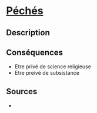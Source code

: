 # [Péchés](readme.md)

## Description

## Conséquences

* Etre privé de science religieuse
* Etre preivé de subsistance

## Sources

* []()